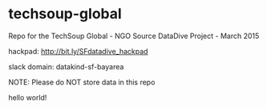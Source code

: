 # techsoup-global
Repo for the TechSoup Global - NGO Source DataDive Project - March 2015

hackpad: http://bit.ly/SFdatadive_hackpad

slack domain: datakind-sf-bayarea

NOTE: Please do NOT store data in this repo

hello world!
